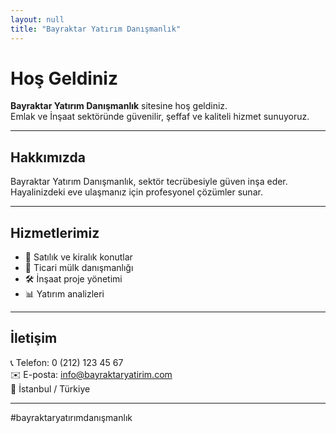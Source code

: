 ```yaml
---
layout: null
title: "Bayraktar Yatırım Danışmanlık"
---
```


# Hoş Geldiniz

**Bayraktar Yatırım Danışmanlık** sitesine hoş geldiniz.  
Emlak ve İnşaat sektöründe güvenilir, şeffaf ve kaliteli hizmet sunuyoruz.

---

## Hakkımızda

Bayraktar Yatırım Danışmanlık, sektör tecrübesiyle güven inşa eder.  
Hayalinizdeki eve ulaşmanız için profesyonel çözümler sunar.

---

## Hizmetlerimiz

- 🏡 Satılık ve kiralık konutlar  
- 🏢 Ticari mülk danışmanlığı  
- 🛠️ İnşaat proje yönetimi  
- 📊 Yatırım analizleri  

---

## İletişim

📞 Telefon: 0 (212) 123 45 67  
✉️ E-posta: info@bayraktaryatirim.com  
📍 İstanbul / Türkiye  

---

#bayraktaryatırımdanışmanlık
